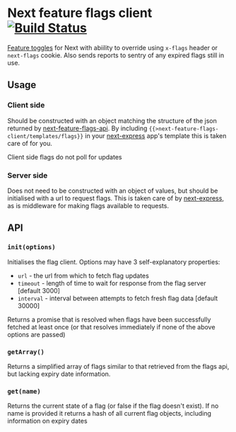 # Next feature flags client [![Build Status](https://travis-ci.org/Financial-Times/next-feature-flags-client.svg?branch=no-client-poll)](https://travis-ci.org/Financial-Times/next-feature-flags-client)
[Feature toggles](http://martinfowler.com/bliki/FeatureToggle.html) for Next with abiility to override using `x-flags` header or `next-flags` cookie. Also sends reports to sentry of any expired flags still in use.

## Usage

### Client side
Should be constructed with an object matching the structure of the json returned by [next-feature-flags-api](https://github.com/Financial-Times/next-feature-flags-api). By including `{{>next-feature-flags-client/templates/flags}}` in your [next-express](https://github.com/Financial-Times/next-express) app's template this is taken care of for you.

Client side flags do not poll for updates

### Server side
Does not need to be constructed with an object of values, but should be initialised with a url to request flags. This is taken care of by [next-express](https://github.com/Financial-Times/next-express), as is middleware for making flags available to requests.

## API

### `init(options)`
Initialises the flag client. Options may have 3 self-explanatory properties:
- `url` - the url from which to fetch flag updates
- `timeout` - length of time to wait for response from the flag server [default 3000]
- `interval` - interval between attempts to fetch fresh flag data [default 30000]

Returns a promise that is resolved when flags have been successfully fetched at least once (or that resolves immediately if none of the above options are passed)

### `getArray()`
Returns a simplified array of flags similar to that retrieved from the flags api, but lacking expiry date information.

### `get(name)`
Returns the current state of a flag (or false if the flag doesn't exist). If no name is provided it returns a hash of all current flag objects, including information on expiry dates
